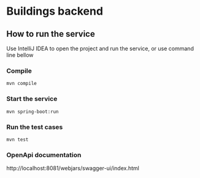 # Buildings backend

## How to run the service
Use IntelliJ IDEA to open the project and run the service, or use command line bellow
### Compile
```
mvn compile
```
### Start the service
```
mvn spring-boot:run
```
### Run the test cases
```
mvn test
```

### OpenApi documentation
http://localhost:8081/webjars/swagger-ui/index.html